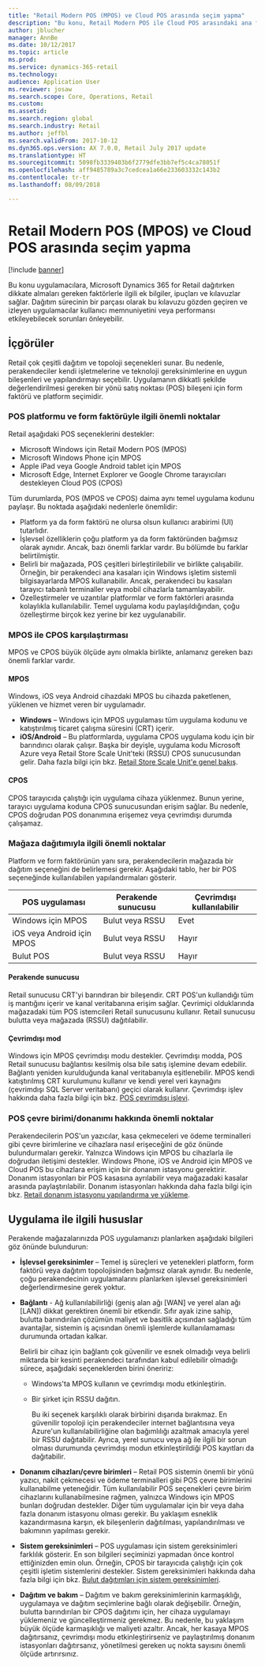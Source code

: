 ```yaml
---
title: "Retail Modern POS (MPOS) ve Cloud POS arasında seçim yapma"
description: "Bu konu, Retail Modern POS ile Cloud POS arasındaki ana farkları açıklar. Ayrıca, Microsoft Dynamics 365 for Retail uygulayan perakendecilerin gereksinimlerine en uygun seçimi yapmak için dikkate almaları gereken çeşitli faktörleri de açıklar."
author: jblucher
manager: AnnBe
ms.date: 10/12/2017
ms.topic: article
ms.prod: 
ms.service: dynamics-365-retail
ms.technology: 
audience: Application User
ms.reviewer: josaw
ms.search.scope: Core, Operations, Retail
ms.custom: 
ms.assetid: 
ms.search.region: global
ms.search.industry: Retail
ms.author: jeffbl
ms.search.validFrom: 2017-10-12
ms.dyn365.ops.version: AX 7.0.0, Retail July 2017 update
ms.translationtype: HT
ms.sourcegitcommit: 5098fb3339403b6f2779dfe3bb7ef5c4ca78051f
ms.openlocfilehash: aff9485789a3c7cedcea1a66e233603332c143b2
ms.contentlocale: tr-tr
ms.lasthandoff: 08/09/2018

---
```


# <a name="choose-between-retail-modern-pos-mpos-and-cloud-pos"></a>Retail Modern POS (MPOS) ve Cloud POS arasında seçim yapma

[!include [banner](includes/banner.md)]

Bu konu uygulamacılara, Microsoft Dynamics 365 for Retail dağıtırken dikkate almaları gereken faktörlerle ilgili ek bilgiler, ipuçları ve kılavuzlar sağlar. Dağıtım sürecinin bir parçası olarak bu kılavuzu gözden geçiren ve izleyen uygulamacılar kullanıcı memnuniyetini veya performansı etkileyebilecek sorunları önleyebilir.

## <a name="insights"></a>İçgörüler
Retail çok çeşitli dağıtım ve topoloji seçenekleri sunar. Bu nedenle, perakendeciler kendi işletmelerine ve teknoloji gereksinimlerine en uygun bileşenleri ve yapılandırmayı seçebilir. Uygulamanın dikkatli şekilde değerlendirilmesi gereken bir yönü satış noktası (POS) bileşeni için form faktörü ve platform seçimidir.

### <a name="pos-platform-and-form-factor-considerations"></a>POS platformu ve form faktörüyle ilgili önemli noktalar
Retail aşağıdaki POS seçeneklerini destekler:

- Microsoft Windows için Retail Modern POS (MPOS)
- Microsoft Windows Phone için MPOS
- Apple iPad veya Google Android tablet için MPOS
- Microsoft Edge, Internet Explorer ve Google Chrome tarayıcıları destekleyen Cloud POS (CPOS)

Tüm durumlarda, POS (MPOS ve CPOS) daima aynı temel uygulama kodunu paylaşır. Bu noktada aşağıdaki nedenlerle önemlidir:

- Platform ya da form faktörü ne olursa olsun kullanıcı arabirimi (UI) tutarlıdır.
- İşlevsel özelliklerin çoğu platform ya da form faktöründen bağımsız olarak aynıdır. Ancak, bazı önemli farklar vardır. Bu bölümde bu farklar belirtilmiştir.
- Belirli bir mağazada, POS çeşitleri birleştirilebilir ve birlikte çalışabilir. Örneğin, bir perakendeci ana kasaları için Windows işletim sistemli bilgisayarlarda MPOS kullanabilir. Ancak, perakendeci bu kasaları tarayıcı tabanlı terminaller veya mobil cihazlarla tamamlayabilir.
- Özelleştirmeler ve uzantılar platformlar ve form faktörleri arasında kolaylıkla kullanılabilir. Temel uygulama kodu paylaşıldığından, çoğu özelleştirme birçok kez yerine bir kez uygulanabilir.

### <a name="mpos-vs-cpos"></a>MPOS ile CPOS karşılaştırması
MPOS ve CPOS büyük ölçüde aynı olmakla birlikte, anlamanız gereken bazı önemli farklar vardır.

#### <a name="mpos"></a>MPOS

Windows, iOS veya Android cihazdaki MPOS bu cihazda paketlenen, yüklenen ve hizmet veren bir uygulamadır.

- **Windows** – Windows için MPOS uygulaması tüm uygulama kodunu ve katıştırılmış ticaret çalışma süresini (CRT) içerir. 
- **iOS/Android** – Bu platformlarda, uygulama CPOS uygulama kodu için bir barındırıcı olarak çalışır. Başka bir deyişle, uygulama kodu Microsoft Azure veya Retail Store Scale Unit'teki (RSSU) CPOS sunucusundan gelir. Daha fazla bilgi için bkz. [Retail Store Scale Unit'e genel bakış](https://docs.microsoft.com/en-us/dynamics365/unified-operations/retail/dev-itpro/retail-store-system-begin).

#### <a name="cpos"></a>CPOS

CPOS tarayıcıda çalıştığı için uygulama cihaza yüklenmez. Bunun yerine, tarayıcı uygulama koduna CPOS sunucusundan erişim sağlar. Bu nedenle, CPOS doğrudan POS donanımına erişemez veya çevrimdışı durumda çalışamaz.

### <a name="store-deployment-considerations"></a>Mağaza dağıtımıyla ilgili önemli noktalar
Platform ve form faktörünün yanı sıra, perakendecilerin mağazada bir dağıtım seçeneğini de belirlemesi gerekir. Aşağıdaki tablo, her bir POS seçeneğinde kullanılabilen yapılandırmaları gösterir.

| POS uygulaması         | Perakende sunucusu | Çevrimdışı kullanılabilir |
|-------------------------|---------------|-------------------|
| Windows için MPOS        | Bulut veya RSSU | Evet               |
| iOS veya Android için MPOS | Bulut veya RSSU | Hayır                |
| Bulut POS               | Bulut veya RSSU | Hayır                |

#### <a name="retail-server"></a>Perakende sunucusu

Retail sunucusu CRT'yi barındıran bir bileşendir. CRT POS'un kullandığı tüm iş mantığını içerir ve kanal veritabanına erişim sağlar. Çevrimiçi olduklarında mağazadaki tüm POS istemcileri Retail sunucusunu kullanır.  Retail sunucusu bulutta veya mağazada (RSSU) dağıtılabilir.

#### <a name="offline-mode"></a>Çevrimdışı mod

Windows için MPOS çevrimdışı modu destekler. Çevrimdışı modda, POS Retail sunucusu bağlantısı kesilmiş olsa bile satış işlemine devam edebilir. Bağlantı yeniden kurulduğunda kanal veritabanıyla eşitlenebilir. MPOS kendi katıştırılmış CRT kurulumunu kullanır ve kendi yerel veri kaynağını (çevrimdışı SQL Server veritabanı) geçici olarak kullanır. Çevrimdışı işlev hakkında daha fazla bilgi için bkz. [POS çevrimdışı işlevi](https://docs.microsoft.com/en-us/dynamics365/unified-operations/retail/pos-offline-functionality).

### <a name="pos-peripheralhardware-considerations"></a>POS çevre birimi/donanımı hakkında önemli noktalar
Perakendecilerin POS'un yazıcılar, kasa çekmeceleri ve ödeme terminalleri gibi çevre birimlerine ve cihazlara nasıl erişeceğini de göz önünde bulundurmaları gerekir. Yalnızca Windows için MPOS bu cihazlarla ile doğrudan iletişimi destekler. Windows Phone, iOS ve Android için MPOS ve Cloud POS bu cihazlara erişim için bir donanım istasyonu gerektirir. Donanım istasyonları bir POS kasasına ayrılabilir veya mağazadaki kasalar arasında paylaştırılabilir. Donanım istasyonları hakkında daha fazla bilgi için bkz. [Retail donanım istasyonu yapılandırma ve yükleme](https://docs.microsoft.com/en-us/dynamics365/unified-operations/retail/retail-hardware-station-configuration-installation).

## <a name="implementation-considerations"></a>Uygulama ile ilgili hususlar
Perakende mağazalarınızda POS uygulamanızı planlarken aşağıdaki bilgileri göz önünde bulundurun:

- **İşlevsel gereksinimler** – Temel iş süreçleri ve yetenekleri platform, form faktörü veya dağıtım topolojisinden bağımsız olarak aynıdır. Bu nedenle, çoğu perakendecinin uygulamalarını planlarken işlevsel gereksinimleri değerlendirmesine gerek yoktur.
- **Bağlantı** - Ağ kullanılabilirliği (geniş alan ağı \[WAN\] ve yerel alan ağı \[LAN\]) dikkat gerektiren önemli bir etkendir. Sıfır ayak izine sahip, bulutta barındırılan çözümün maliyet ve basitlik açısından sağladığı tüm avantajlar, sistemin iş açısından önemli işlemlerde kullanılamaması durumunda ortadan kalkar.

    Belirli bir cihaz için bağlantı çok güvenilir ve esnek olmadığı veya belirli miktarda bir kesinti perakendeci tarafından kabul edilebilir olmadığı sürece, aşağıdaki seçeneklerden birini öneririz:

  - Windows'ta MPOS kullanın ve çevrimdışı modu etkinleştirin.
  - Bir şirket için RSSU dağıtın.

    Bu iki seçenek karşılıklı olarak birbirini dışarıda bırakmaz. En güvenilir topoloji için perakendeciler internet bağlantısına veya Azure'un kullanılabilirliğine olan bağımlılığı azaltmak amacıyla yerel bir RSSU dağıtabilir. Ayrıca, yerel sunucu veya ağ ile ilgili bir sorun olması durumunda çevrimdışı modun etkinleştirildiği POS kayıtları da dağıtabilir.

- **Donanım cihazları/çevre birimleri** – Retail POS sistemin önemli bir yönü yazıcı, nakit çekmecesi ve ödeme terminalleri gibi POS çevre birimlerini kullanabilme yeteneğidir. Tüm kullanılabilir POS seçenekleri çevre birim cihazlarını kullanabilmesine rağmen, yalnızca Windows için MPOS bunları doğrudan destekler. Diğer tüm uygulamalar için bir veya daha fazla donanım istasyonu olması gerekir. Bu yaklaşım esneklik kazandırmasına karşın, ek bileşenlerin dağıtılması, yapılandırılması ve bakımının yapılması gerekir.
- **Sistem gereksinimleri** – POS uygulaması için sistem gereksinimleri farklılık gösterir. En son bilgileri seçiminizi yapmadan önce kontrol ettiğinizden emin olun. Örneğin, CPOS bir tarayıcıda çalıştığı için çok çeşitli işletim sistemlerini destekler. Sistem gereksinimleri hakkında daha fazla bilgi için bkz. [Bulut dağıtımları için sistem gereksinimleri](https://docs.microsoft.com/en-us/dynamics365/unified-operations/fin-and-ops/get-started/system-requirements).
- **Dağıtım ve bakım** – Dağıtım ve bakım gereksinimlerinin karmaşıklığı, uygulamaya ve dağıtım seçimlerine bağlı olarak değişebilir. Örneğin, bulutta barındırılan bir CPOS dağıtımı için, her cihaza uygulamayı yüklemeniz ve güncelleştirmeniz gerekmez. Bu nedenle, bu yaklaşım büyük ölçüde karmaşıklığı ve maliyeti azaltır. Ancak, her kasaya MPOS dağıtırsanız, çevrimdışı modu etkinleştirirseniz ve paylaştırılmış donanım istasyonları dağıtırsanız, yönetilmesi gereken uç nokta sayısını önemli ölçüde artırırsınız.

